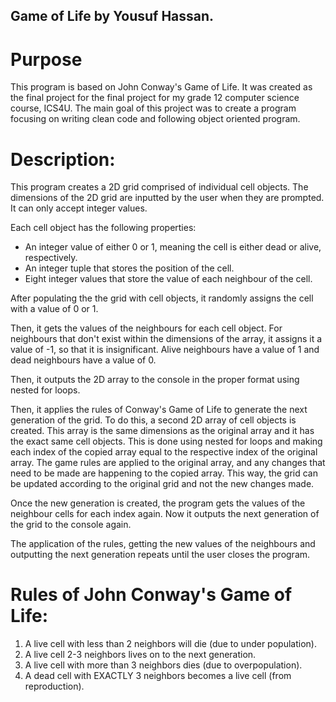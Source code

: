 ## Game of Life by Yousuf Hassan.

# Purpose
This program is based on John Conway's Game of Life. It was created as the final project for the final project for my grade 12 computer science course, ICS4U.
The main goal of this project was to create a program focusing on writing clean code and following object oriented program.

# Description:
This program creates a 2D grid comprised of individual cell objects.
The dimensions of the 2D grid are inputted by the user when they are prompted.
It can only accept integer values.

Each cell object has the following properties:
<ul>	<li> An integer value of either 0 or 1, meaning the cell is either dead or alive, respectively. </li>
	<li> An integer tuple that stores the position of the cell. </li>
	<li> Eight integer values that store the value of each neighbour of the cell. </li>
</ul>

After populating the the grid with cell objects, it randomly assigns the cell with a value of 0 or 1.

Then, it gets the values of the neighbours for each cell object.
For neighbours that don't exist within the dimensions of the array, it assigns it a value of -1, so that it is insignificant.
Alive neighbours have a value of 1 and dead neighbours have a value of 0.

Then, it outputs the 2D array to the console in the proper format using nested for loops.

Then, it applies the rules of Conway's Game of Life to generate the next generation of the grid.
	To do this, a second 2D array of cell objects is created.
		This array is the same dimensions as the original array and it has the exact same cell objects.
		This is done using nested for loops and making each index of the copied array equal to the respective index of the original array.
	The game rules are applied to the original array, and any changes that need to be made are happening to the copied array.
		This way, the grid can be updated according to the original grid and not the new changes made.

Once the new generation is created, the program gets the values of the neighbour cells for each index again.
Now it outputs the next generation of the grid to the console again.

The application of the rules, getting the new values of the neighbours and outputting the next generation repeats until the user closes the program.

# Rules of John Conway's Game of Life:
<ol>	<li> A live cell with less than 2 neighbors will die (due to under population). </li>
	<li> A live cell 2-3 neighbors lives on to the next generation. </li>
	<li> A live cell with more than 3 neighbors dies (due to overpopulation). </li>
	<li> A dead cell with EXACTLY 3 neighbors becomes a live cell (from reproduction). </li>
</ol>

